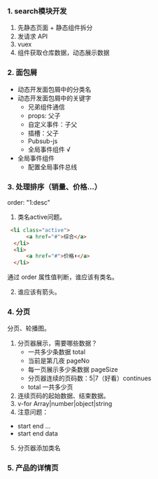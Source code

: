 ### 1. search模块开发
1. 先静态页面 + 静态组件拆分
2. 发请求 API
3. vuex
4. 组件获取仓库数据，动态展示数据

### 2. 面包屑
- 动态开发面包屑中的分类名
- 动态开发面包屑中的关键字
  - 兄弟组件通信
  - props: 父子
  - 自定义事件：子父
  - 插槽：父子
  - Pubsub-js 
  - 全局事件组件 √
- 全局事件组件
  - 配置全局事件总线

### 3. 处理排序（销量、价格...）
order: "1:desc"

1. 类名active问题。
~~~ html
 <li class="active">
      <a href="#">综合</a>
  </li>
  <li>
      <a href="#">价格⬆</a>
  </li>
~~~
通过 order 属性值判断，谁应该有类名。

2. 谁应该有箭头。

### 4. 分页

分页、轮播图。

1. 分页器展示，需要哪些数据？
   - 一共多少条数据 total
   - 当前是第几夜 pageNo
   - 每一页展示多少条数据 pageSize
   - 分页器连续的页码数：5|7（好看）continues
   - total 一共多少页
2. 连续页码的起始数据、结束数据。
3. v-for Array|number|object|string
4. 注意问题：
  - start end ...
  - start end data
5. 分页器添加类名


### 5. 产品的详情页
